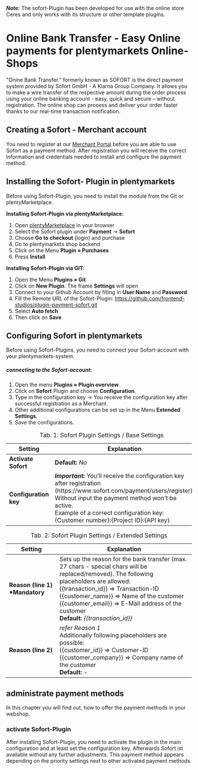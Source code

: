 <div class="alert alert-warning" role="alert">
   <strong><i>Note:</i></strong> The sofort-Plugin has been developed for use with the online store Ceres and only works with its structure or other template plugins. 
</div>

# Online Bank Transfer - Easy Online payments for plentymarkets Online-Shops

"Onine Bank Transfer." formerly known as SOFORT is the direct payment system provided by Sofort GmbH - A Klarna Group Company. It allows you to make a wire transfer of the respective amount during the order process using your online banking account - easy, quick and secure – without registration. The online shop can process and deliver your order faster thanks to our real-time transaction notification.

## Creating a Sofort - Merchant account

You need to register at our [Merchant Portal](https://www.sofort.com/payment/users/register) before you are able to use Sofort as a payment method. After registration you will receive the correct information and credentials needed to install and configure the payment method. 

## Installing the Sofort- Plugin in plentymarkets

Before using Sofort-Plugin, you need to install the module from the Git or plentyMarketplace.

**Installing Sofort-Plugin via plentyMarketplace:**

1. Open [plentyMarketplace](https://marketplace.plentymarkets.com/) in your browser
2. Select the Sofort plugin under **Payment** → **Sofort**
3. Choose **Go to checkout** (login) and purchase
4. Go to plentymarkets shop backend
5. Click on the Menu **Plugin » Purchases**
6. Press **Install**

**Installing Sofort-Plugin via GIT:**

1. Open the Menu **Plugins » Git**
2. Click on **New Plugin**. The frame **Settings** will open
3. Connect to your Github Account by filling in **User Name** and **Password** 
4. Fill the Remote URL of the Sofort-Plugin: <https://github.com/frontend-studios/plugin-payment-sofort.git>
5. Select **Auto fetch**
6. Then click on **Save**

## Configuring Sofort in plentymarkets

Before using Sofort-Plugins, you need to connect your Sofort-account with your plentymarkets-system.

##### connecting to the Sofort-account:
  
1. Open the menu **Plugins » Plugin overview**.
2. Click on **Sofort** Plugin and choose **Configuration**.
3. Type in the configuration key 
	→ You receive the configuration key after successful registration as a Merchant.
4. Other additional configurations can be set up in the Menu **Extended Settings**.
5. Save the configurations.

<table>
  <caption>Tab. 1: Sofort Plugin Settings / Base Settings</caption>
  <thead>
    <th>
      Setting
    </th>
    <th>
      Explanation
    </th>
  </thead>
  <tbody>
    <tr>
      <td>
        <b>Activate Sofort</b>
      </td>
      <td><b>Default:</b> <i>No</i>
      </td>
    </tr>
    <tr>
      <td>
        <b>Configuration key</b>
      </td>
      <td><strong><i>Important:</i></strong> You'll receive the configuration key after registration (https://www.sofort.com/payment/users/register).
      <br />Without input the payment method won't be active.
      <br />Example of a correct configuration key:
      <br />{Customer number}:{Project ID}:{API key}
      </td>
    </tr>
  </tbody>
</table>

<table>
  <caption>Tab. 2: Sofort Plugin Settings / Extended Settings</caption>
  <thead>
    <th>
      Setting
    </th>
    <th>
      Explanation
    </th>
  </thead>
  <tbody>
    <tr>
      <td>
        <b>Reason (line 1) *Mandatory</b>
      </td>
      <td>
        Sets up the reason for the bank transfer (max. 27 chars - special chars will be replaced/removed). The following placeholders are allowed:<br />
        {{transaction_id}} => Transaction-ID<br />
        {{customer_name}} => Name of the customer<br />
        {{customer_email}} => E-Mail address of the customer<br />
        <b>Default:</b> <i>{{transaction_id}}</i>
      </td>
    </tr>
    <tr>
      <td>
        <b>Reason (line 2)</b>
      </td>
      <td>
        <i>refer Reason 1</i><br />
        Additionally following placeholders are possible:<br />
        {{customer_id}} => Customer-ID<br />
        {{customer_company}} => Company name of the customer<br />
        <b>Default:</b> <i>-</i>
      </td>
    </tr>
  </tbody>
</table>

## administrate payment methods

In this chapter you will find out, how to offer the payment methods in your webshop.

### activate Sofort-Plugin

After installing Sofort-Plugin, you need to activate the plugin in the main configuration and at least set the configuration key. Afterwards Sofort ist available without any further adjustments. This payment method appears depending on the priority settings next to other activated payment methods.

